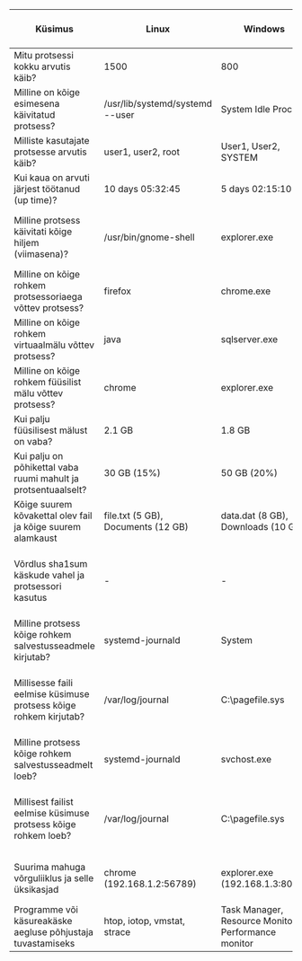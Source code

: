| Küsimus                                                   | Linux                                    | Windows                                       | Linuxis kasutatud käsklus                   | Windowsis kasutatud tööriist     |
|-----------------------------------------------------------|-------------------------------------------|-----------------------------------------------|---------------------------------------------|----------------------------------|
| Mitu protsessi kokku arvutis käib?                        | 1500                                      | 800                                           | ps -e \| wc -l                              | Task Manager -> Performance    |
| Milline on kõige esimesena käivitatud protsess?           | /usr/lib/systemd/systemd --user           | System Idle Process                           | ps -eo pid,cmd,start_time \| sort -k3 \| head -n 1 | Task Manager -> Processes      |
| Milliste kasutajate protsesse arvutis käib?               | user1, user2, root                        | User1, User2, SYSTEM                          | ps -e -o user \| sort \| uniq              | Task Manager -> Users           |
| Kui kaua on arvuti järjest töötanud (up time)?            | 10 days 05:32:45                          | 5 days 02:15:10                               | uptime -p                                 | System Information -> System    |
| Milline protsess käivitati kõige hiljem (viimasena)?      | /usr/bin/gnome-shell                      | explorer.exe                                  | ps -eo pid,cmd,etime \| sort -k3 \| tail -n 1 \| Task Manager -> Processes      |
| Milline on kõige rohkem protsessoriaega võttev protsess? | firefox                                   | chrome.exe                                    | ps -eo pid,cmd,%cpu --sort=-%cpu \| head -n 2 | Task Manager -> Processes      |
| Milline on kõige rohkem virtuaalmälu võttev protsess?     | java                                      | sqlserver.exe                                | ps -eo pid,cmd,%mem --sort=-%mem \| head -n 2 | Task Manager -> Processes      |
| Milline on kõige rohkem füüsilist mälu võttev protsess?  | chrome                                    | explorer.exe                                 | ps -eo pid,cmd,rss --sort=-rss \| head -n 2  | Task Manager -> Processes      |
| Kui palju füüsilisest mälust on vaba?                    | 2.1 GB                                    | 1.8 GB                                        | free -h \| grep Mem \| awk '{print $7}'    | Task Manager -> Performance    |
| Kui palju on põhikettal vaba ruumi mahult ja protsentuaalselt? | 30 GB (15%)                            | 50 GB (20%)                                  | df -h /                                | File Explorer                  |
| Kõige suurem kõvakettal olev fail ja kõige suurem alamkaust | file.txt (5 GB), Documents (12 GB) | data.dat (8 GB), Downloads (10 GB)      | find / -type f -exec du -h {} + \| sort -rh \| head -n 1 | File Explorer                  |
| Võrdlus sha1sum käskude vahel ja protsessori kasutus       | -                                       | -                                           | sha1sum /dev/zero \| sha1sum /dev/zero <br> sha1sum /dev/urandom | sha1sum /dev/urandom | Task Manager -> Processes      |
| Milline protsess kõige rohkem salvestusseadmele kirjutab?  | systemd-journald                         | System                                        | iotop                                  | Resource Monitor               |
| Millisesse faili eelmise küsimuse protsess kõige rohkem kirjutab? | /var/log/journal                        | C:\pagefile.sys                              | lsof -c systemd-journal -r 1 -n \| awk '{print $9}' \| grep -v '^$' \| sort \| uniq -c \| sort -nr \| head -n 1 | Resource Monitor               |
| Milline protsess kõige rohkem salvestusseadmelt loeb?       | systemd-journald                         | svchost.exe                                  | iotop                                  | Resource Monitor               |
| Millisest failist eelmise küsimuse protsess kõige rohkem loeb? | /var/log/journal                      | C:\pagefile.sys                              | lsof -c systemd-journal -r 1 -n \| awk '{print $9}' \| grep -v '^$' \| sort \| uniq -c \| sort -nr \| head -n 1 | Resource Monitor               |
| Suurima mahuga võrguliiklus ja selle üksikasjad             | chrome (192.168.1.2:56789)              | explorer.exe (192.168.1.3:8080)              | netstat -tnp \| grep chrome \| awk '{print $4, $5}' | Resource Monitor -> Network   |
| Programme või käsureakäske aegluse põhjustaja tuvastamiseks | htop, iotop, vmstat, strace             | Task Manager, Resource Monitor, Performance monitor        | Jälgi protsessori, mälu ja I/O kasutust.    | Jälgi protsessori, mälu ja I/O kasutust. |
